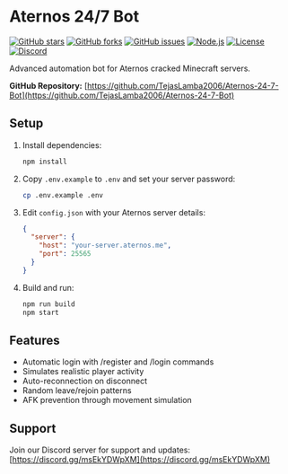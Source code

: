 # Aternos 24/7 Bot

[![GitHub stars](https://img.shields.io/github/stars/TejasLamba2006/Aternos-24-7-Bot)](https://github.com/TejasLamba2006/Aternos-24-7-Bot)
[![GitHub forks](https://img.shields.io/github/forks/TejasLamba2006/Aternos-24-7-Bot)](https://github.com/TejasLamba2006/Aternos-24-7-Bot)
[![GitHub issues](https://img.shields.io/github/issues/TejasLamba2006/Aternos-24-7-Bot)](https://github.com/TejasLamba2006/Aternos-24-7-Bot)
[![Node.js](https://img.shields.io/badge/Node.js-18+-green)](https://nodejs.org/)
[![License](https://img.shields.io/badge/License-MIT-blue)](https://github.com/TejasLamba2006/Aternos-24-7-Bot/blob/main/LICENSE)
[![Discord](https://img.shields.io/discord/123456789012345678?color=blue&label=Discord)](https://discord.gg/msEkYDWpXM)

Advanced automation bot for Aternos cracked Minecraft servers.

**GitHub Repository:** [https://github.com/TejasLamba2006/Aternos-24-7-Bot](https://github.com/TejasLamba2006/Aternos-24-7-Bot)

## Setup

1. Install dependencies:

   ```bash
   npm install
   ```

2. Copy `.env.example` to `.env` and set your server password:

   ```bash
   cp .env.example .env
   ```

3. Edit `config.json` with your Aternos server details:

   ```json
   {
     "server": {
       "host": "your-server.aternos.me",
       "port": 25565
     }
   }
   ```

4. Build and run:

   ```bash
   npm run build
   npm start
   ```

## Features

- Automatic login with /register and /login commands
- Simulates realistic player activity
- Auto-reconnection on disconnect
- Random leave/rejoin patterns
- AFK prevention through movement simulation

## Support

Join our Discord server for support and updates: [https://discord.gg/msEkYDWpXM](https://discord.gg/msEkYDWpXM)
